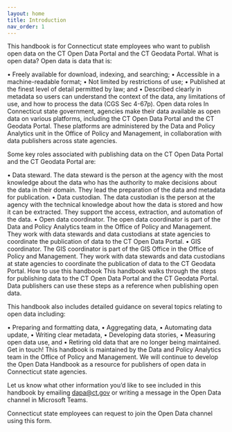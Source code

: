 ```yaml
---
layout: home
title: Introduction
nav_order: 1
---
```

This handbook is for Connecticut state employees who want to publish open data on the CT Open Data Portal and the CT Geodata Portal. 
What is open data? 
Open data is data that is: 

•	Freely available for download, indexing, and searching;
•	Accessible in a machine-readable format; 
•	Not limited by restrictions of use; 
•	Published at the finest level of detail permitted by law; and 
•	Described clearly in metadata so users can understand the context of the data, any limitations of use, and how to process the data (CGS Sec 4-67p).
Open data roles
In Connecticut state government, agencies make their data available as open data on various platforms, including the CT Open Data Portal and the CT Geodata Portal. These platforms are administered by the Data and Policy Analytics unit in the Office of Policy and Management, in collaboration with data publishers across state agencies.

Some key roles associated with publishing data on the CT Open Data Portal and the CT Geodata Portal are: 

•	Data steward. The data steward is the person at the agency with the most knowledge about the data who has the authority to make decisions about the data in their domain. They lead the preparation of the data and metadata for publication. 
•	Data custodian. The data custodian is the person at the agency with the technical knowledge about how the data is stored and how it can be extracted. They support the access, extraction, and automation of the data. 
•	Open data coordinator. The open data coordinator is part of the Data and Policy Analytics team in the Office of Policy and Management. They work with data stewards and data custodians at state agencies to coordinate the publication of data to the CT Open Data Portal. 
•	GIS coordinator. The GIS coordinator is part of the GIS Office in the Office of Policy and Management. They work with data stewards and data custodians at state agencies to coordinate the publication of data to the CT Geodata Portal. 
How to use this handbook 
This handbook walks through the steps for publishing data to the CT Open Data Portal and the CT Geodata Portal. Data publishers can use these steps as a reference when publishing open data. 

This handbook also includes detailed guidance on several topics relating to open data including: 

•	Preparing and formatting data,
•	Aggregating data,
•	Automating data update,
•	Writing clear metadata,
•	Developing data stories,
•	Measuring open data use, and
•	Retiring old data that are no longer being maintained.
Get in touch!
This handbook is maintained by the Data and Policy Analytics team in the Office of Policy and Management. We will continue to develop the Open Data Handbook as a resource for publishers of open data in Connecticut state agencies. 

Let us know what other information you’d like to see included in this handbook by emailing dapa@ct.gov or writing a message in the Open Data channel in Microsoft Teams.

Connecticut state employees can request to join the Open Data channel using this form. 
